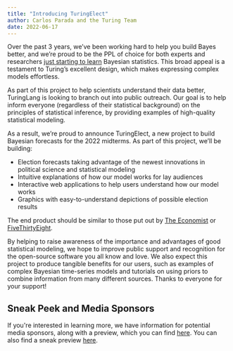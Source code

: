 ```yaml
---
title: "Introducing TuringElect"
author: Carlos Parada and the Turing Team 
date: 2022-06-17
---
```


Over the past 3 years, we’ve been working hard to help you build Bayes better, and we’re proud to be the PPL of choice for both experts and researchers [just starting to learn](https://github.com/StatisticalRethinkingJulia/) Bayesian statistics. This broad appeal is a testament to Turing’s excellent design, which makes expressing complex models effortless.

As part of this project to help scientists understand their data better, TuringLang is looking to branch out into public outreach. Our goal is to help inform everyone (regardless of their statistical background) on the principles of statistical inference, by providing examples of high-quality statistical modeling.

As a result, we’re proud to announce TuringElect, a new project to build Bayesian forecasts for the 2022 midterms. As part of this project, we’ll be building: 
- Election forecasts taking advantage of the newest innovations in political science and statistical modeling
- Intuitive explanations of how our model works for lay audiences
- Interactive web applications to help users understand how our model works
- Graphics with easy-to-understand depictions of possible election results

The end product should be similar to those put out by [The Economist](https://projects.economist.com/us-2020-forecast/president) or [FiveThirtyEight](https://projects.fivethirtyeight.com/2020-election-forecast/).

By helping to raise awareness of the importance and advantages of good statistical modeling, we hope to improve public support and recognition for the open-source software you all know and love. We also expect this project to produce tangible benefits for our users, such as examples of complex Bayesian time-series models and tutorials on using priors to combine information from many different sources. Thanks to everyone for your support!


## Sneak Peek and Media Sponsors

If you're interested in learning more, we have information for potential media sponsors, along with a preview, which you can find [here](https://turing.ml/partner). You can also find a sneak preview [here](https://turing.ml/dev/posts/).
